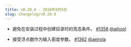 ```yaml
---
title: v0.20.8 - 2018年9月5日
slug: changelog/v0.20.8
---
```


* 避免在安装过程中创建目录时的竞态条件。
  [#1358](https://github.com/lovell/sharp/pull/1358)
  [@ajhool](https://github.com/ajhool)

* 接受浮点数作为输入密度参数。
  [#1362](https://github.com/lovell/sharp/pull/1362)
  [@aeirola](https://github.com/aeirola)
